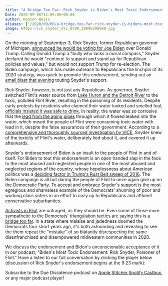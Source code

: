 ```yaml
---
title: "A Bridge Too Far: Rick Snyder is Biden's Most Toxic Endorsement Yet"
Date: 2020-09-06T12:09:05+00:00
author: Keaton Weiss
aliases: ["/2020/09/06/a-bridge-too-far-rick-snyder-is-bidens-most-toxic-endorsement-yet"]
image: 640px-rick_snyder_dsc_0708_28896298600.jpg
---
```


On the morning of September 3, Rick Snyder, former Republican governor of Michigan, [announced he would be voting for Joe Biden](https://www.usatoday.com/story/opinion/2020/09/03/rick-snyder-why-im-voting-joe-biden-even-republican-column/5696508002/) over Donald Trump. Calling Donald Trump a "bully who lacks a moral compass," Snyder declared he would "continue to support and stand up for Republican policies and values," but would not support Trump for re-election. The Biden campaign, which has made outreach to Republicans the linchpin of its 2020 strategy, was quick to promote this endorsement, sending out an [email blast that evening](https://twitter.com/JordanChariton/status/1301640517751582723) touting Snyder's support.
 
Rick Snyder, however, is not just any Republican. As governor, Snyder switched Flint's water source from [Lake Huron and the Detroit River](https://www.wbur.org/hereandnow/2018/07/10/flint-water-crisis-poisoned-city) to the toxic, polluted Flint River, resulting in the poisoning of its residents. Despite early protests by residents who claimed their water looked and smelled foul, [officials insisted it was safe to drink.](https://www.freep.com/story/news/local/michigan/2015/01/22/water-woes-latest-hit-flint/22193291/) In reality, the water was so corrosive that the [lead from the aging pipes](https://www.nrdc.org/flint) through which it flowed leaked into the water, which meant the people of Flint were consuming toxic water with lead in it, despite the false assurances of their government. According to a [comprehensive and thoroughly sourced investigation by VICE](https://www.vice.com/en_us/article/z3bdp9/michigans-ex-gov-rick-snyder-knew-about-flints-toxic-waterand-lied-about-it), Snyder knew of the toxicity of Flint's water, deliberately lied about it, and covered it up afterwards. 

Snyder's endorsement of Biden is an insult to the people of Flint in and of itself. For Biden to tout this endorsement is an open handed slap in the face to the most abused and neglected people in one of the most abused and neglected regions of the country, whose hopelessness about American politics was a [deciding factor in Trump's Rust Belt sweep of 2016](https://www.mlive.com/news/2016/11/detroit_flint_voting_muscle_we.html). The Biden campaign is all but daring the people of Flint to once again give up on the Democratic Party. To accept and embrace Snyder's support is the most egregious and shameless example of the Democrats' shunning of poor and working class voters in an effort to cozy up to Republicans and affluent conservative suburbanites.

[Activists in Flint](https://podcasts.nu/avsnitt/rumble-with-michael-moore/ep-116-biden-to-flint-fck-you-feat-melissa-mays) are outraged, as they should be. Even some of those more sympathetic to the Democrats' triangulation tactics are saying this is [a bridge too far](https://www.esquire.com/news-politics/politics/a33912813/former-michigan-governor-rick-snyder-endorse-joe-biden/). In a state where malaise and jadedness doomed the Democrats four short years ago, it's both astounding and revealing to see the them repeat the "mistake" of so blatantly disrespecting the same disenfranchised and disempowered midwestern communities in 2020.

We discuss the endorsement and Biden's unconscionable acceptance of it in our podcast, "Biden's Most Toxic Endorsement: Rick Snyder, Poisoner of Flint." Have a listen to our full conversation by clicking the player below (discussion of Rick Snyder's endorsement begins at the 9:23 mark):

Subscribe to the Due Dissidence podcast on [Apple,](https://podcasts.apple.com/us/podcast/due-dissidence/id1457244081)[Stitcher](https://www.stitcher.com/podcast/due-dissidence)[,](https://podcasts.apple.com/us/podcast/due-dissidence/id1457244081)[Spotify](https://open.spotify.com/show/3jDky0r8Cg0vlYuORwWhaE)[,](https://podcasts.apple.com/us/podcast/due-dissidence/id1457244081)[Castbox](https://castbox.fm/channel/Due-Dissidence%7D-id2086184?country=us)[,](https://podcasts.apple.com/us/podcast/due-dissidence/id1457244081) or any major podcast player!
